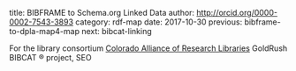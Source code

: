title: BIBFRAME to Schema.org Linked Data
author: http://orcid.org/0000-0002-7543-3893
category: rdf-map
date: 2017-10-30
previous: bibframe-to-dpla-map4-map
next: bibcat-linking

For the library consortium [Colorado Alliance of Research Libraries]() GoldRush 
BIBCAT &reg; project, SEO 



